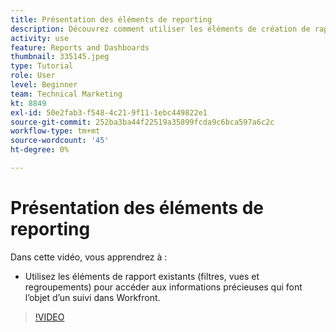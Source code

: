 ```yaml
---
title: Présentation des éléments de reporting
description: Découvrez comment utiliser les éléments de création de rapports existants (filtres, vues et regroupements) pour accéder aux informations suivies dans Workfront.
activity: use
feature: Reports and Dashboards
thumbnail: 335145.jpeg
type: Tutorial
role: User
level: Beginner
team: Technical Marketing
kt: 8849
exl-id: 50e2fab3-f548-4c21-9f11-1ebc449822e1
source-git-commit: 252ba3ba44f22519a35899fcda9c6bca597a6c2c
workflow-type: tm+mt
source-wordcount: '45'
ht-degree: 0%

---
```


# Présentation des éléments de reporting

Dans cette vidéo, vous apprendrez à :

* Utilisez les éléments de rapport existants (filtres, vues et regroupements) pour accéder aux informations précieuses qui font l’objet d’un suivi dans Workfront.

>[!VIDEO](https://video.tv.adobe.com/v/335145/?quality=12)
